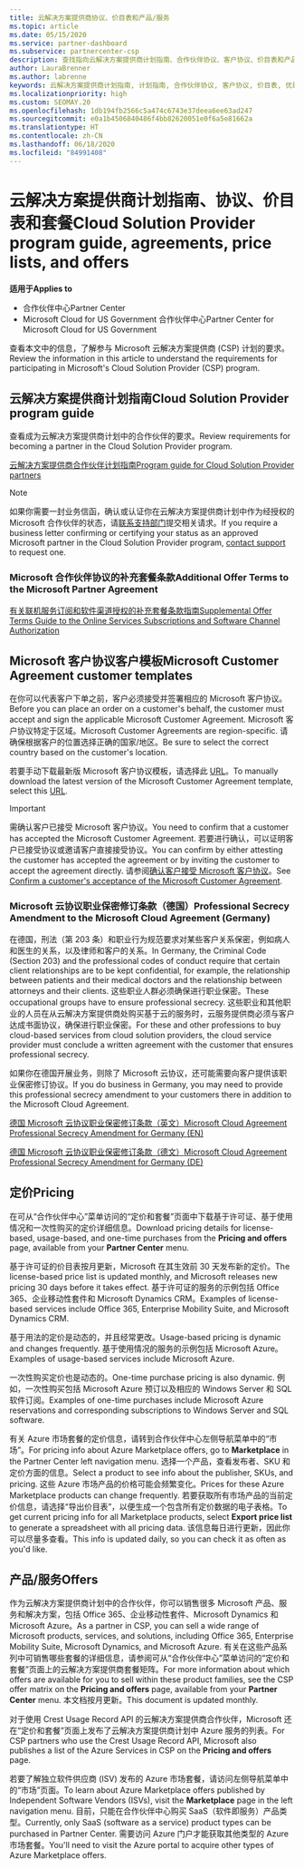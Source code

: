 ```yaml
---
title: 云解决方案提供商协议、价目表和产品/服务
ms.topic: article
ms.date: 05/15/2020
ms.service: partner-dashboard
ms.subservice: partnercenter-csp
description: 查找指向云解决方案提供商计划指南、合作伙伴协议、客户协议、价目表和产品/服务的链接。
author: LauraBrenner
ms.author: labrenne
keywords: 云解决方案提供商计划指南, 计划指南, 合作伙伴协议, 客户协议, 价目表, 优惠
ms.localizationpriority: high
ms.custom: SEOMAY.20
ms.openlocfilehash: 1db194fb2566c5a474c6743e37deea6ee63ad247
ms.sourcegitcommit: e0a1b4506840486f4bb82620051e0f6a5e81662a
ms.translationtype: HT
ms.contentlocale: zh-CN
ms.lasthandoff: 06/18/2020
ms.locfileid: "84991408"
---
```

# <a name="cloud-solution-provider-program-guide-agreements-price-lists-and-offers"></a><span data-ttu-id="5944d-104">云解决方案提供商计划指南、协议、价目表和套餐</span><span class="sxs-lookup"><span data-stu-id="5944d-104">Cloud Solution Provider program guide, agreements, price lists, and offers</span></span>

<span data-ttu-id="5944d-105">**适用于**</span><span class="sxs-lookup"><span data-stu-id="5944d-105">**Applies to**</span></span>

- <span data-ttu-id="5944d-106">合作伙伴中心</span><span class="sxs-lookup"><span data-stu-id="5944d-106">Partner Center</span></span>
- <span data-ttu-id="5944d-107">Microsoft Cloud for US Government 合作伙伴中心</span><span class="sxs-lookup"><span data-stu-id="5944d-107">Partner Center for Microsoft Cloud for US Government</span></span>


<span data-ttu-id="5944d-108">查看本文中的信息，了解参与 Microsoft 云解决方案提供商 (CSP) 计划的要求。</span><span class="sxs-lookup"><span data-stu-id="5944d-108">Review the information in this article to understand the requirements for participating in Microsoft's Cloud Solution Provider (CSP) program.</span></span>

## <a name="cloud-solution-provider-program-guide"></a><span data-ttu-id="5944d-109">云解决方案提供商计划指南</span><span class="sxs-lookup"><span data-stu-id="5944d-109">Cloud Solution Provider program guide</span></span>

<span data-ttu-id="5944d-110">查看成为云解决方案提供商计划中的合作伙伴的要求。</span><span class="sxs-lookup"><span data-stu-id="5944d-110">Review requirements for becoming a partner in the Cloud Solution Provider program.</span></span>

[<span data-ttu-id="5944d-111">云解决方案提供商合作伙伴计划指南</span><span class="sxs-lookup"><span data-stu-id="5944d-111">Program guide for Cloud Solution Provider partners</span></span>](https://go.microsoft.com/fwlink/p/?LinkId=617100)

>[!Note]
><span data-ttu-id="5944d-112">如果你需要一封业务信函，确认或认证你在云解决方案提供商计划中作为经授权的 Microsoft 合作伙伴的状态，请[联系支持部门](https://partner.microsoft.com/pcv/servicerequests/create)提交相关请求。</span><span class="sxs-lookup"><span data-stu-id="5944d-112">If you require a business letter confirming or certifying your status as an approved Microsoft partner in the Cloud Solution Provider program, [contact support](https://partner.microsoft.com/pcv/servicerequests/create) to request one.</span></span>

### <a name="additional-offer-terms-to-the-microsoft-partner-agreement"></a><span data-ttu-id="5944d-113">Microsoft 合作伙伴协议的补充套餐条款</span><span class="sxs-lookup"><span data-stu-id="5944d-113">Additional Offer Terms to the Microsoft Partner Agreement</span></span>

[<span data-ttu-id="5944d-114">有关联机服务订阅和软件渠道授权的补充套餐条款指南</span><span class="sxs-lookup"><span data-stu-id="5944d-114">Supplemental Offer Terms Guide to the Online Services Subscriptions and Software Channel Authorization</span></span>](https://query.prod.cms.rt.microsoft.com/cms/api/am/binary/RE3NOo7)

## <a name="microsoft-customer-agreement-customer-templates"></a><span data-ttu-id="5944d-115">Microsoft 客户协议客户模板</span><span class="sxs-lookup"><span data-stu-id="5944d-115">Microsoft Customer Agreement customer templates</span></span>

<span data-ttu-id="5944d-116">在你可以代表客户下单之前，客户必须接受并签署相应的 Microsoft 客户协议。</span><span class="sxs-lookup"><span data-stu-id="5944d-116">Before you can place an order on a customer's behalf, the customer must accept and sign the applicable Microsoft Customer Agreement.</span></span> <span data-ttu-id="5944d-117">Microsoft 客户协议特定于区域。</span><span class="sxs-lookup"><span data-stu-id="5944d-117">Microsoft Customer Agreements are region-specific.</span></span> <span data-ttu-id="5944d-118">请确保根据客户的位置选择正确的国家/地区。</span><span class="sxs-lookup"><span data-stu-id="5944d-118">Be sure to select the correct country based on the customer's location.</span></span>

<span data-ttu-id="5944d-119">若要手动下载最新版 Microsoft 客户协议模板，请选择此 [URL](https://aka.ms/customeragreement)。</span><span class="sxs-lookup"><span data-stu-id="5944d-119">To manually download the latest version of the Microsoft Customer Agreement template, select this [URL](https://aka.ms/customeragreement).</span></span>

>[!IMPORTANT]
><span data-ttu-id="5944d-120">需确认客户已接受 Microsoft 客户协议。</span><span class="sxs-lookup"><span data-stu-id="5944d-120">You need to confirm that a customer has accepted the Microsoft Customer Agreement.</span></span> <span data-ttu-id="5944d-121">若要进行确认，可以证明客户已接受协议或邀请客户直接接受协议。</span><span class="sxs-lookup"><span data-stu-id="5944d-121">You can confirm by either attesting the customer has accepted the agreement or by inviting the customer to accept the agreement directly.</span></span> <span data-ttu-id="5944d-122">请参阅[确认客户接受 Microsoft 客户协议](confirm-customer-agreement.md)。</span><span class="sxs-lookup"><span data-stu-id="5944d-122">See [Confirm a customer's acceptance of the Microsoft Customer Agreement](confirm-customer-agreement.md).</span></span>

### <a name="professional-secrecy-amendment-to-the-microsoft-cloud-agreement-germany"></a><span data-ttu-id="5944d-123">Microsoft 云协议职业保密修订条款（德国）</span><span class="sxs-lookup"><span data-stu-id="5944d-123">Professional Secrecy Amendment to the Microsoft Cloud Agreement (Germany)</span></span>

<span data-ttu-id="5944d-124">在德国，刑法（第 203 条）和职业行为规范要求对某些客户关系保密，例如病人和医生的关系，以及律师和客户的关系。</span><span class="sxs-lookup"><span data-stu-id="5944d-124">In Germany, the Criminal Code (Section 203) and the professional codes of conduct require that certain client relationships are to be kept confidential, for example, the relationship between patients and their medical doctors and the relationship between attorneys and their clients.</span></span> <span data-ttu-id="5944d-125">这些职业人群必须确保进行职业保密。</span><span class="sxs-lookup"><span data-stu-id="5944d-125">These occupational groups have to ensure professional secrecy.</span></span> <span data-ttu-id="5944d-126">这些职业和其他职业的人员在从云解决方案提供商处购买基于云的服务时，云服务提供商必须与客户达成书面协议，确保进行职业保密。</span><span class="sxs-lookup"><span data-stu-id="5944d-126">For these and other professions to buy cloud-based services from cloud solution providers, the cloud service provider must conclude a written agreement with the customer that ensures professional secrecy.</span></span>

<span data-ttu-id="5944d-127">如果你在德国开展业务，则除了 Microsoft 云协议，还可能需要向客户提供该职业保密修订协议。</span><span class="sxs-lookup"><span data-stu-id="5944d-127">If you do business in Germany, you may need to provide this professional secrecy amendment to your customers there in addition to the Microsoft Cloud Agreement.</span></span>

[<span data-ttu-id="5944d-128">德国 Microsoft 云协议职业保密修订条款（英文）</span><span class="sxs-lookup"><span data-stu-id="5944d-128">Microsoft Cloud Agreement Professional Secrecy Amendment for Germany (EN)</span></span>](https://go.microsoft.com/fwlink/?linkid=2030827&clcid=0x409)

[<span data-ttu-id="5944d-129">德国 Microsoft 云协议职业保密修订条款（德文）</span><span class="sxs-lookup"><span data-stu-id="5944d-129">Microsoft Cloud Agreement Professional Secrecy Amendment for Germany (DE)</span></span>](https://go.microsoft.com/fwlink/?linkid=2030827&clcid=0x407)

## <a name="pricing"></a><span data-ttu-id="5944d-130">定价</span><span class="sxs-lookup"><span data-stu-id="5944d-130">Pricing</span></span>

<span data-ttu-id="5944d-131">在可从“合作伙伴中心”菜单访问的“定价和套餐”页面中下载基于许可证、基于使用情况和一次性购买的定价详细信息。</span><span class="sxs-lookup"><span data-stu-id="5944d-131">Download pricing details for license-based, usage-based, and one-time purchases from the **Pricing and offers** page, available from your **Partner Center** menu.</span></span>

<span data-ttu-id="5944d-132">基于许可证的价目表按月更新，Microsoft 在其生效前 30 天发布新的定价。</span><span class="sxs-lookup"><span data-stu-id="5944d-132">The license-based price list is updated monthly, and Microsoft releases new pricing 30 days before it takes effect.</span></span> <span data-ttu-id="5944d-133">基于许可证的服务的示例包括 Office 365、企业移动性套件和 Microsoft Dynamics CRM。</span><span class="sxs-lookup"><span data-stu-id="5944d-133">Examples of license-based services include Office 365, Enterprise Mobility Suite, and Microsoft Dynamics CRM.</span></span> 

<span data-ttu-id="5944d-134">基于用法的定价是动态的，并且经常更改。</span><span class="sxs-lookup"><span data-stu-id="5944d-134">Usage-based pricing is dynamic and changes frequently.</span></span> <span data-ttu-id="5944d-135">基于使用情况的服务的示例包括 Microsoft Azure。</span><span class="sxs-lookup"><span data-stu-id="5944d-135">Examples of usage-based services include Microsoft Azure.</span></span>

<span data-ttu-id="5944d-136">一次性购买定价也是动态的。</span><span class="sxs-lookup"><span data-stu-id="5944d-136">One-time purchase pricing is also dynamic.</span></span> <span data-ttu-id="5944d-137">例如，一次性购买包括 Microsoft Azure 预订以及相应的 Windows Server 和 SQL 软件订阅。</span><span class="sxs-lookup"><span data-stu-id="5944d-137">Examples of one-time purchases include Microsoft Azure reservations and corresponding subscriptions to Windows Server and SQL software.</span></span>

<span data-ttu-id="5944d-138">有关 Azure 市场套餐的定价信息，请转到合作伙伴中心左侧导航菜单中的“市场”。</span><span class="sxs-lookup"><span data-stu-id="5944d-138">For pricing info about Azure Marketplace offers, go to **Marketplace** in the Partner Center left navigation menu.</span></span> <span data-ttu-id="5944d-139">选择一个产品，查看发布者、SKU 和定价方面的信息。</span><span class="sxs-lookup"><span data-stu-id="5944d-139">Select a product to see info about the publisher, SKUs, and pricing.</span></span> <span data-ttu-id="5944d-140">这些 Azure 市场产品的价格可能会频繁变化。</span><span class="sxs-lookup"><span data-stu-id="5944d-140">Prices for these Azure Marketplace products can change frequently.</span></span> <span data-ttu-id="5944d-141">若要获取所有市场产品的当前定价信息，请选择“导出价目表”，以便生成一个包含所有定价数据的电子表格。</span><span class="sxs-lookup"><span data-stu-id="5944d-141">To get current pricing info for all Marketplace products, select **Export price list** to generate a spreadsheet with all pricing data.</span></span> <span data-ttu-id="5944d-142">该信息每日进行更新，因此你可以尽量多查看。</span><span class="sxs-lookup"><span data-stu-id="5944d-142">This info is updated daily, so you can check it as often as you'd like.</span></span>

## <a name="offers"></a><span data-ttu-id="5944d-143">产品/服务</span><span class="sxs-lookup"><span data-stu-id="5944d-143">Offers</span></span>

<span data-ttu-id="5944d-144">作为云解决方案提供商计划中的合作伙伴，你可以销售很多 Microsoft 产品、服务和解决方案，包括 Office 365、企业移动性套件、Microsoft Dynamics 和 Microsoft Azure。</span><span class="sxs-lookup"><span data-stu-id="5944d-144">As a partner in CSP, you can sell a wide range of Microsoft products, services, and solutions, including Office 365, Enterprise Mobility Suite, Microsoft Dynamics, and Microsoft Azure.</span></span> <span data-ttu-id="5944d-145">有关在这些产品系列中可销售哪些套餐的详细信息，请参阅可从“合作伙伴中心”菜单访问的“定价和套餐”页面上的云解决方案提供商套餐矩阵。</span><span class="sxs-lookup"><span data-stu-id="5944d-145">For more information about which offers are available for you to sell within these product families, see the CSP offer matrix on the **Pricing and offers** page, available from your **Partner Center** menu.</span></span> <span data-ttu-id="5944d-146">本文档按月更新。</span><span class="sxs-lookup"><span data-stu-id="5944d-146">This document is updated monthly.</span></span>

<span data-ttu-id="5944d-147">对于使用 Crest Usage Record API 的云解决方案提供商合作伙伴，Microsoft 还在“定价和套餐”页面上发布了云解决方案提供商计划中 Azure 服务的列表。</span><span class="sxs-lookup"><span data-stu-id="5944d-147">For CSP partners who use the Crest Usage Record API, Microsoft also publishes a list of the Azure Services in CSP on the **Pricing and offers** page.</span></span>

<span data-ttu-id="5944d-148">若要了解独立软件供应商  (ISV) 发布的 Azure 市场套餐，请访问左侧导航菜单中的“市场”页面。</span><span class="sxs-lookup"><span data-stu-id="5944d-148">To learn about Azure Marketplace offers published by Independent Software Vendors  (ISVs), visit the **Marketplace** page in the left navigation menu.</span></span> <span data-ttu-id="5944d-149">目前，只能在合作伙伴中心购买 SaaS（软件即服务）产品类型。</span><span class="sxs-lookup"><span data-stu-id="5944d-149">Currently, only SaaS (software as a service) product types can be purchased in Partner Center.</span></span> <span data-ttu-id="5944d-150">需要访问 Azure 门户才能获取其他类型的 Azure 市场套餐。</span><span class="sxs-lookup"><span data-stu-id="5944d-150">You'll need to visit the Azure portal to acquire other types of Azure Marketplace offers.</span></span>
